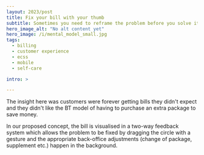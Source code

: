 ```yaml
---
layout: 2023/post
title: Fix your bill with your thumb
subtitle: Sometimes you need to reframe the problem before you solve it
hero_image_alt: "No alt content yet"
hero_image: /i/mental_model_small.jpg
tags:
  - billing
  - customer experience
  - ecss
  - mobile
  - self-care

intro: >

---
```


The insight here was customers were forever getting bills they didn't expect and they didn't like the BT model of having to purchase an extra package to save money.

In our proposed concept, the bill is visualised in a two-way feedback system which allows the problem to be fixed by dragging the circle with a gesture and the appropriate back-office adjustments (change of package, supplement etc.) happen in the background.
